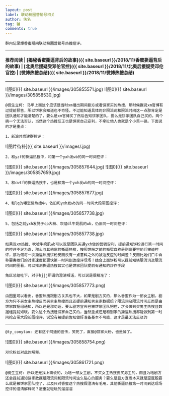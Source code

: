 ```yaml
---
layout: post
label: 联动粉圈营销号相关
author: 佚名
tag: 锤
comments: true
---
```


    群内记录爆香蜜期间联动粉圈营销号热搜控评。

---

#### 推荐阅读 \| [揭秘香蜜撕逼背后的故事]({{ site.baseurl }}/2018/11/香蜜撕逼背后的故事) \| [北奥后援疑受邓伦官控]({{ site.baseurl }}/2018/11/北奥后援疑受邓伦官控) \| [微博热搜总结]({{ site.baseurl }}/2018/11/微博热搜总结)

---

![图0]({{ site.baseurl }}/images/305855571.jpg)
![图0]({{ site.baseurl }}/images/305858530.jpg)

    @徒生立柯: 马甲上面这个应该是当时xm播出期间剧方或者饼家买的热搜，那时候据说xm官博有过提前预告，所以饼家会知道也不奇怪，不过能知道具体的非限流词和限流时间这一点那肯定是团队通知才能清楚的了，要么是xm官博买了然后告知饼家团队，要么是饼家团队自己买的，两个挑一个无法否认，当然这个热搜反正也是饼家自己安利，不牵扯他人也就是个小菜一碟。下面说的才是重点：

    1、新浪时尚建群控评：

![图片待补]({{ site.baseurl }}/images/.jpg)

    2、和yzf的撕逼热搜中，和第一个yxh发wb的同一时间控评：
    
![图0]({{ site.baseurl }}/images/305857644.jpg)
![图0]({{ site.baseurl }}/images/305857659.jpg)

    3、和cwtf的撕逼热搜中，也是和第一个yxh发wb的同一时间控评：

![图0]({{ site.baseurl }}/images/305857677.jpg)

    4、和lq的曝恋情热搜中，依旧和yxh发wb的同一时间大段带图控评：

![图0]({{ site.baseurl }}/images/305857738.jpg)

    5、包括之前yxh发凳子cp大粉、吹嘘dl牛奶肌的wb，仍旧同一时间控评：

![图0]({{ site.baseurl }}/images/305857738.jpg)

    如果说xm热搜、吹嘘牛奶肌wb可以说是团队买通yxh做的营销安利，提前通知饼粉进行第一时间的控评不足为奇，那么与其他家的撕逼热搜，按照饼粉之前的喊冤自称是别家要害他们被迫控评，那为何每一次撕逼热搜饼粉反而没有一点意料之外的被迫反应的时间差？反而比她们口中自称要害她们的对家速度都更快第一时间到达控评现场？结合上面饼粉可以提前知晓限流词及限流时间的图看，可以推测撕逼热搜其实也是饼家团队提前有通知的炒作手段

    兔区总结吐下，对于hjjj所谓的澄清喊话，可以说是很精准了：

![图0]({{ site.baseurl }}/images/305857773.png)

    由图里可以看出，香蜜热搜跟剧方关系也不大，如果是剧方买的，那么香蜜作为一部女主剧，剧方为何不买女主热搜反而买男主热搜而且还提前通知男主家数据组？限流词及限流时间反而是由饼家数据组通知，所以还是那句话，要么剧方宣传已被饼家团队把控，才会做到买男主热搜且数据组提前知晓，要么这个热搜是饼家自己买的，当然重点还是和别家的撕逼热搜都能做到第一时间抢占带大段长图控评，说没有被提前告知做好准备基本不可能，这才是最无法反驳的

---

    @ty_conytan: 还有这个阿迪的宣传，笑死了，直接@饼家大粉，也是醉了。
    
![图0]({{ site.baseurl }}/images/305858754.png)

    邓伦粉丝对此的解释。

![图0]({{ site.baseurl }}/images/305861721.png)

    @徒生立柯: 所以还是我上面说的，为啥一部女主剧，不买女主热搜要买男主的，而且为啥剧方还会提前通知饼家数据组限流词和限流时间这么贴心的服务？要么是剧方宣发本来就是歪屁股要么就是被饼家团队控了，以及只对香蜜这个热搜假澄清有毛用，其他撕逼热搜第一时间到达现场控评的澄清解释呢？避重就轻玩的溜溜溜